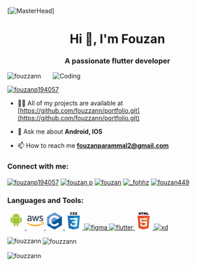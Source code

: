 [![MasterHead](https://1.bp.blogspot.com/-7A4WynwLsMw/XbBpCXG8fHI/AAAAAAAAMt4/uOa1bpLskYgrwGbllhSu2SDj_Mig8SXJQCLcBGAsYHQ/s1600/2000_600px.gif)]
<h1 align="center">Hi 👋, I'm Fouzan</h1>
<h3 align="center">A passionate flutter developer</h3>
<img align ="right" alt="Coding" width="400" src="https://cdn.dribbble.com/users/1162077/screenshots/3848914/programmer.gif">
<p align="left"> <img src="https://komarev.com/ghpvc/?username=fouzzann&label=Profile%20views&color=0e75b6&style=flat" alt="fouzzann" /> </p>

<p align="left"> <a href="https://twitter.com/fouzanp194057" target="blank"><img src="https://img.shields.io/twitter/follow/fouzanp194057?logo=twitter&style=for-the-badge" alt="fouzanp194057" /></a> </p>

- 👨‍💻 All of my projects are available at [https://github.com/fouzzann/portfolio.git](https://github.com/fouzzann/portfolio.git)

- 💬 Ask me about **Android, IOS**

- 📫 How to reach me **fouzanparammal2@gmail.com**

<h3 align="left">Connect with me:</h3>
<p align="left">
<a href="https://twitter.com/fouzanp194057" target="blank"><img align="center" src="https://raw.githubusercontent.com/rahuldkjain/github-profile-readme-generator/master/src/images/icons/Social/twitter.svg" alt="fouzanp194057" height="30" width="40" /></a>
<a href="https://linkedin.com/in/fouzan p" target="blank"><img align="center" src="https://raw.githubusercontent.com/rahuldkjain/github-profile-readme-generator/master/src/images/icons/Social/linked-in-alt.svg" alt="fouzan p" height="30" width="40" /></a>
<a href="https://stackoverflow.com/users/fouzan" target="blank"><img align="center" src="https://raw.githubusercontent.com/rahuldkjain/github-profile-readme-generator/master/src/images/icons/Social/stack-overflow.svg" alt="fouzan" height="30" width="40" /></a>
<a href="https://instagram.com/_fohhz" target="blank"><img align="center" src="https://raw.githubusercontent.com/rahuldkjain/github-profile-readme-generator/master/src/images/icons/Social/instagram.svg" alt="_fohhz" height="30" width="40" /></a>
<a href="https://www.leetcode.com/fouzan449" target="blank"><img align="center" src="https://raw.githubusercontent.com/rahuldkjain/github-profile-readme-generator/master/src/images/icons/Social/leet-code.svg" alt="fouzan449" height="30" width="40" /></a>
</p>

<h3 align="left">Languages and Tools:</h3>
<p align="left"> <a href="https://developer.android.com" target="_blank" rel="noreferrer"> <img src="https://raw.githubusercontent.com/devicons/devicon/master/icons/android/android-original-wordmark.svg" alt="android" width="40" height="40"/> </a> <a href="https://aws.amazon.com" target="_blank" rel="noreferrer"> <img src="https://raw.githubusercontent.com/devicons/devicon/master/icons/amazonwebservices/amazonwebservices-original-wordmark.svg" alt="aws" width="40" height="40"/> </a> <a href="https://www.cprogramming.com/" target="_blank" rel="noreferrer"> <img src="https://raw.githubusercontent.com/devicons/devicon/master/icons/c/c-original.svg" alt="c" width="40" height="40"/> </a> <a href="https://www.w3schools.com/css/" target="_blank" rel="noreferrer"> <img src="https://raw.githubusercontent.com/devicons/devicon/master/icons/css3/css3-original-wordmark.svg" alt="css3" width="40" height="40"/> </a> <a href="https://www.figma.com/" target="_blank" rel="noreferrer"> <img src="https://www.vectorlogo.zone/logos/figma/figma-icon.svg" alt="figma" width="40" height="40"/> </a> <a href="https://flutter.dev" target="_blank" rel="noreferrer"> <img src="https://www.vectorlogo.zone/logos/flutterio/flutterio-icon.svg" alt="flutter" width="40" height="40"/> </a> <a href="https://www.w3.org/html/" target="_blank" rel="noreferrer"> <img src="https://raw.githubusercontent.com/devicons/devicon/master/icons/html5/html5-original-wordmark.svg" alt="html5" width="40" height="40"/> </a> <a href="https://www.adobe.com/products/xd.html" target="_blank" rel="noreferrer"> <img src="https://cdn.worldvectorlogo.com/logos/adobe-xd.svg" alt="xd" width="40" height="40"/> </a> </p>

<p><img align="left" src="https://github-readme-stats.vercel.app/api/top-langs?username=fouzzann&show_icons=true&locale=en&layout=compact" alt="fouzzann" /></p>

<p>&nbsp;<img align="center" src="https://github-readme-stats.vercel.app/api?username=fouzzann&show_icons=true&locale=en" alt="fouzzann" /></p>

<p><img align="center" src="https://github-readme-streak-stats.herokuapp.com/?user=fouzzann&" alt="fouzzann" /></p>

